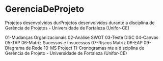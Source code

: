 # GerenciaDeProjeto
Projetos desenvolvidos durProjetos desenvolvidos durante a disciplina de Gerência de Projetos - Universidade de Fortaleza (Unifor-CE)

01-Mudanças Organizacionais
02-Análise SWOT
03-Teste DISC
04-Canvas
05-TAP
06-Matriz Sucessos e Insucessos
07-Riscos Matriz
08-EAP
09-Diagrama de Rede
10-MS Project
11-Cronogramas
nte a disciplina de Gerência de Projeto - Universidade de Fortaleza (Unifor-CE)
